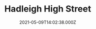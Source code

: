 ---
date: 2021-05-09T14:02:38.000Z
title: Hadleigh High Street
latitude: 52.04428511
longitude: 0.95370718
url: http://www.visithadleighsuffolk.co.uk
category: checkin
---